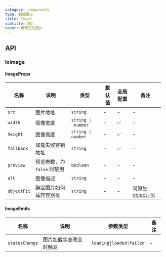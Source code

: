 ```yaml
---
category: components
type: 数据展示
title: Image
subtitle: 图片
cover: 可预览的图片
---
```


## API

### IxImage

#### ImageProps

| 名称 | 说明 | 类型  | 默认值 | 全局配置 | 备注 |
| --- | --- | --- | --- | --- | --- |
| `src` | 图片地址 | `string` | - | - | - |
| `width` | 图像宽度 | `string \| number` | - | ✅ | - |
| `height` | 图像高度 | `string \| number` | - | ✅ | - |
| `fallback` | 加载失败容错地址 | `string` | - | ✅ | - |
| `preview` | 预览参数，为 `false` 时禁用 | `boolean` | - | - | - |
| `alt` | 图像描述 | `string` | - | - | - |
| `objectFit` | 确定图片如何适应容器框 | `string` | - | - | 同原生 [object-fit](https://developer.mozilla.org/en-US/docs/Web/CSS/object-fit)  |

#### ImageEmits

| 名称 | 说明 | 参数类型 | 备注 |
| --- | --- | --- | --- |
| `statusChange` | 图片加载状态改变时触发 | `loading\|loaded\|failed` | - |
